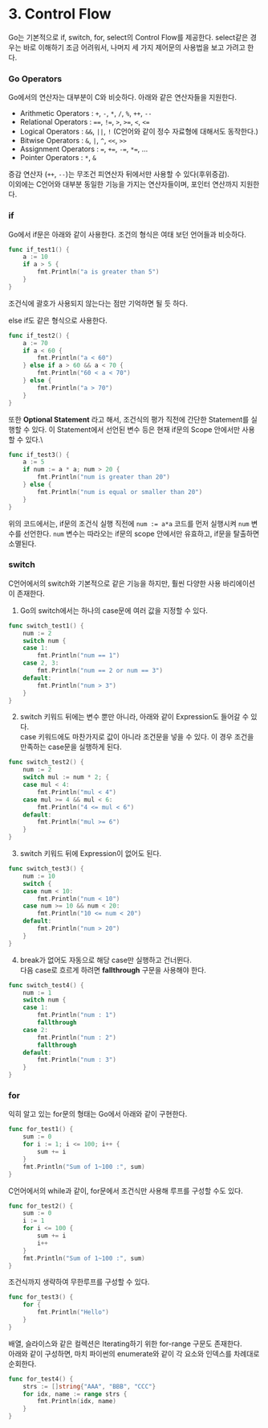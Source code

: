 # 3. Control Flow

Go는 기본적으로 if, switch, for, select의 Control Flow를 제공한다. select같은 경우는 바로 이해하기 조금 어려워서, 나머지 세 가지 제어문의 사용법을 보고 가려고 한다.

### Go Operators
Go에서의 연산자는 대부분이 C와 비슷하다. 아래와 같은 연산자들을 지원한다.
- Arithmetic Operators : `+`, `-`, `*`, `/`, `%`, `++`, `--`
- Relational Operators : `==`, `!=`, `>`, `>=`, `<`, `<=`
- Logical Operators : `&&`, `||`, `!` (C언어와 같이 정수 자료형에 대해서도 동작한다.)
- Bitwise Operators : `&`, `|`, `^`, `<<`, `>>`
- Assignment Operators : `=`, `+=`, `-=`, `*=`, ...
- Pointer Operators : `*`, `&`

증감 연산자 (`++`, `--`)는 무조건 피연산자 뒤에서만 사용할 수 있다(후위증감).\
이외에는 C언어와 대부분 동일한 기능을 가지는 연산자들이며, 포인터 연산까지 지원한다.

### if
Go에서 if문은 아래와 같이 사용한다. 조건의 형식은 여태 보던 언어들과 비슷하다.

```go
func if_test1() {
	a := 10
	if a > 5 {
		fmt.Println("a is greater than 5")
	}
}
```

조건식에 괄호가 사용되지 않는다는 점만 기억하면 될 듯 하다.

else if도 같은 형식으로 사용한다.

```go
func if_test2() {
	a := 70
	if a < 60 {
		fmt.Println("a < 60")
	} else if a > 60 && a < 70 {
		fmt.Println("60 < a < 70")
	} else {
		fmt.Println("a > 70")
	}
}
```

또한 __Optional Statement__ 라고 해서, 조건식의 평가 직전에 간단한 Statement를 실행할 수 있다. 이 Statement에서 선언된 변수 등은 현재 if문의 Scope 안에서만 사용할 수 있다.\

```go
func if_test3() {
	a := 5
	if num := a * a; num > 20 {
		fmt.Println("num is greater than 20")
	} else {
		fmt.Println("num is equal or smaller than 20")
	}
}
```

위의 코드에서는, if문의 조건식 실행 직전에 `num := a*a` 코드를 먼저 실행시켜 `num` 변수를 선언한다. `num` 변수는 따라오는 if문의 scope 안에서만 유효하고, if문을 탈출하면 소멸된다.

### switch

C언어에서의 switch와 기본적으로 같은 기능을 하지만, 훨씬 다양한 사용 바리에이션이 존재한다.

1. Go의 switch에서는 하나의 case문에 여러 값을 지정할 수 있다.

```go
func switch_test1() {
	num := 2
	switch num {
	case 1:
		fmt.Println("num == 1")
	case 2, 3:
		fmt.Println("num == 2 or num == 3")
	default:
		fmt.Println("num > 3")
	}
}
```

2. switch 키워드 뒤에는 변수 뿐만 아니라, 아래와 같이 Expression도 들어갈 수 있다.\
case 키워드에도 마찬가지로 값이 아니라 조건문을 넣을 수 있다. 이 경우 조건을 만족하는 case문을 실행하게 된다.

```go
func switch_test2() {
	num := 2
	switch mul := num * 2; {
	case mul < 4:
		fmt.Println("mul < 4")
	case mul >= 4 && mul < 6:
		fmt.Println("4 <= mul < 6")
	default:
		fmt.Println("mul >= 6")
	}
}
```

3. switch 키워드 뒤에 Expression이 없어도 된다.

```go
func switch_test3() {
	num := 10
	switch {
	case num < 10:
		fmt.Println("num < 10")
	case num >= 10 && num < 20:
		fmt.Println("10 <= num < 20")
	default:
		fmt.Println("num > 20")
	}
}
```

4. break가 없어도 자동으로 해당 case만 실행하고 건너뛴다.\
다음 case로 흐르게 하려면 __fallthrough__ 구문을 사용해야 한다.

```go
func switch_test4() {
	num := 1
	switch num {
	case 1:
		fmt.Println("num : 1")
		fallthrough
	case 2:
		fmt.Println("num : 2")
		fallthrough
	default:
		fmt.Println("num : 3")
	}
}
```

### for

익히 알고 있는 for문의 형태는 Go에서 아래와 같이 구현한다.

```go
func for_test1() {
	sum := 0
	for i := 1; i <= 100; i++ {
		sum += i
	}
	fmt.Println("Sum of 1~100 :", sum)
}
```

C언어에서의 while과 같이, for문에서 조건식만 사용해 루프를 구성할 수도 있다.

```go
func for_test2() {
	sum := 0
	i := 1
	for i <= 100 {
		sum += i
		i++
	}
	fmt.Println("Sum of 1~100 :", sum)
}
```

조건식까지 생략하여 무한루프를 구성할 수 있다.

```go
func for_test3() {
	for {
		fmt.Println("Hello")
	}
}
```

배열, 슬라이스와 같은 컬렉션은 Iterating하기 위한 for-range 구문도 존재한다.\
아래와 같이 구성하면, 마치 파이썬의 enumerate와 같이 각 요소와 인덱스를 차례대로 순회한다.

```go
func for_test4() {
	strs := []string{"AAA", "BBB", "CCC"}
	for idx, name := range strs {
		fmt.Println(idx, name)
	}
}
```